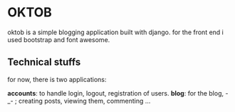 # OKTOB

oktob is a simple blogging application built with django. for the front end i used bootstrap and font awesome.

## Technical stuffs

for now, there is two applications:

**accounts**: to handle login, logout, registration of users.
**blog**: for the blog, -_- ; creating posts, viewing them, commenting ...
